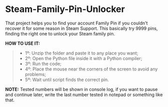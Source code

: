 # Steam-Family-Pin-Unlocker
That project helps you to find your account Family Pin if you couldn't recover it for some reason in Steam Support.
This basically try 9999 pins, finding the right one to unlock your Steam family pin.

**HOW TO USE IT:**
> * 1º: Unzip the folder and paste it to any place you want;
> * 2º: Open the Python file inside it with a Python compiler;
> * 3º: Run the code;
> * 4º: Place the mouse near the corners of the screen to avoid any problems;
> * 5º: Wait until script finds the correct pin.

**NOTE:** Tested numbers will be shown in console log, if you want to pause and continue later, write the last number tested in notepad or something like that.
